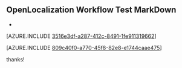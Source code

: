 ## OpenLocalization Workflow Test MarkDown
* 

[AZURE.INCLUDE [3516e3df-a287-412c-8491-1fe911319662](calleeMd1.md)]



[AZURE.INCLUDE [809c40f0-a770-45f8-82e8-e1744caae475](calleeMd2.md)]

 
thanks!